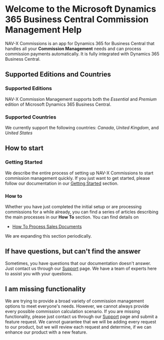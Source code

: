 # Welcome to the Microsoft Dynamics 365 Business Central Commission Management Help

NAV-X Commissions is an app for Dynamics 365 for Business Central that handles all your **Commission Management** needs and can process commission payments automatically. It is fully integrated with Dynamics 365 Business Central.

## Supported Editions and Countries

### Supported Editions

NAV-X Commission Management supports both the *Essential* and *Premium* edition of Microsoft Dynamics 365 Business Central.

### Supported Countries

We currently support the following countries: *Canada*, *United Kingdom*, and *United States*

## How to start

### Getting Started

We describe the entire process of setting up NAV-X Commissions to start commission management quickly. If you just want to get started, please follow our documentation in our [Getting Started](getting-started.md) section.

### How to

Whether you have just completed the initial setup or are processing commissions for a while already, you can find a series of articles describing the main processes in our **How To** section. You can find details on

- [How To Process Sales Documents](how-to-process-sales-documents.md)

We are expanding this section periodically.

## If have questions, but can't find the answer

Sometimes, you have questions that our documentation doesn't answer. Just contact us through our [Support](htpps://nav-x.com/support/) page. We have a team of experts here to assist you with your questions.

## I am missing functionality

We are trying to provide a broad variety of commission management options to meet everyone's needs. However, we cannot always provide every possible commission calculation scenario. If you are missing functionality, please just contact us through our [Support](https://nav-x.com/support/) page and  submit a feature request. We cannot guarantee that we will be adding every request to our product, but we will review each request and determine, if we can enhance our product with a new feature.
